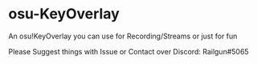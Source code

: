 # osu-KeyOverlay
An osu!KeyOverlay you can use for Recording/Streams or just for fun

Please Suggest things with Issue or Contact over Discord: Railgun#5065
